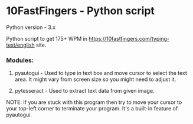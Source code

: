 # 10FastFingers - Python script

Python version - 3.x

Python script to get 175+ WPM in https://10fastfingers.com/typing-test/english site.

### Modules:

1. pyautogui - Used to type in text box and move cursor to select the text area. It might vary from screen size so you might need to adjust it.

2. pytesseract - Used to extract text data from given image.

NOTE: If you are stuck with this program then try to move your cursor to your top-left corner to terminate your program. It's a built-in feature of pyautogui.
